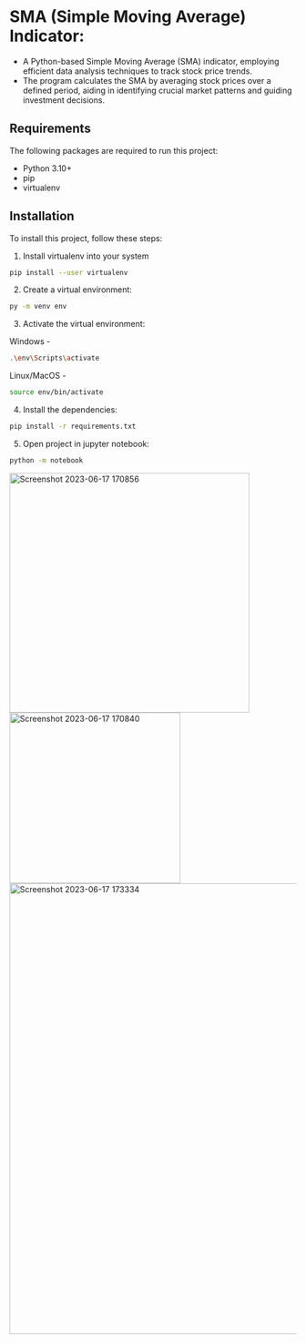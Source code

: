 # SMA (Simple Moving Average) Indicator:

* A Python-based Simple Moving Average (SMA) indicator, employing efficient data analysis techniques to track stock price trends.
* The program calculates the SMA by averaging stock prices over a defined period, aiding in identifying crucial market patterns and guiding investment decisions.

## Requirements

The following packages are required to run this project:

* Python 3.10+
* pip
* virtualenv

## Installation

To install this project, follow these steps:

1. Install virtualenv into your system
```bash
pip install --user virtualenv
```
2. Create a virtual environment:
```bash
py -m venv env
```
3. Activate the virtual environment:

Windows -
```bash
.\env\Scripts\activate
```
Linux/MacOS -
```bash
source env/bin/activate
```
4. Install the dependencies:
```bash
pip install -r requirements.txt
```
5. Open project in jupyter notebook:
```bash
python -m notebook
```

<img width="421" alt="Screenshot 2023-06-17 170856" src="https://github.com/bilalyusuf973/SMA---Simple-Moving-Average/assets/111658408/749df478-2bee-470f-aaca-77deb61cfed7">
<img width="300" alt="Screenshot 2023-06-17 170840" src="https://github.com/bilalyusuf973/SMA---Simple-Moving-Average/assets/111658408/cd6bee98-b3dc-4474-955a-1b9a841824a1">
<img width="792" alt="Screenshot 2023-06-17 173334" src="https://github.com/bilalyusuf973/SMA---Simple-Moving-Average/assets/111658408/7dd9df0c-852b-4b20-b73a-2dec175bb0e2">
